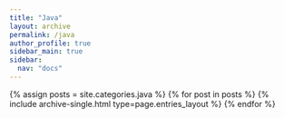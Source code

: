 ```yaml
---
title: "Java"
layout: archive
permalink: /java
author_profile: true
sidebar_main: true
sidebar:
  nav: "docs"
---
```



{% assign posts = site.categories.java %}
{% for post in posts %} {% include archive-single.html type=page.entries_layout %} {% endfor %}